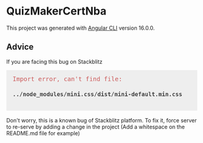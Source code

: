 # QuizMakerCertNba

This project was generated with [Angular CLI](https://github.com/angular/angular-cli) version 16.0.0.

## Advice

If you are facing this bug on Stackblitz

![img.png](img.png)

Don't worry, this is a known bug of Stackblitz platform. 
To fix it, force server to re-serve by adding a change in the project (Add a whitespace on the README.md file for example)
